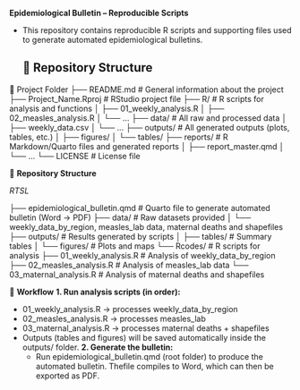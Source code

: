 **Epidemiological Bulletin – Reproducible Scripts**
- This repository contains reproducible R scripts and supporting files used to generate automated epidemiological bulletins.

  ## 📂 Repository Structure

📂 Project Folder
├── README.md                # General information about the project
├── Project_Name.Rproj       # RStudio project file
├── R/                       # R scripts for analysis and functions
│   ├── 01_weekly_analysis.R
│   ├── 02_measles_analysis.R
│   └── ...
├── data/                    # All raw and processed data
│   ├── weekly_data.csv
│   └── ...
├── outputs/                 # All generated outputs (plots, tables, etc.)
│   ├── figures/
│   └── tables/
├── reports/                 # R Markdown/Quarto files and generated reports
│   ├── report_master.qmd
│   └── ...
└── LICENSE                  # License file

📂 **Repository Structure**

*RTSL*

├── epidemiological_bulletin.qmd   # Quarto file to generate automated bulletin (Word → PDF)
├── data/                          # Raw datasets provided
│   └── weekly_data_by_region, measles_lab data, maternal deaths and shapefiles
├── outputs/                       # Results generated by scripts
│   ├── tables/                    # Summary tables
│   └── figures/                   # Plots and maps
└── Rcodes/                        # R scripts for analysis
    ├── 01_weekly_analysis.R        # Analysis of weekly_data_by_region
    ├── 02_measles_analysis.R       # Analysis of measles_lab data
    └── 03_maternal_analysis.R      # Analysis of maternal deaths and shapefiles

🚀 **Workflow**
**1. Run analysis scripts (in order):**
  - 01_weekly_analysis.R → processes weekly_data_by_region
  - 02_measles_analysis.R → processes measles_lab
  - 03_maternal_analysis.R → processes maternal deaths + shapefiles
- Outputs (tables and figures) will be saved automatically inside the outputs/ folder.
**2. Generate the bulletin:**
   - Run epidemiological_bulletin.qmd (root folder) to produce the automated bulletin.
Thefile compiles to Word, which can then be exported as PDF.
